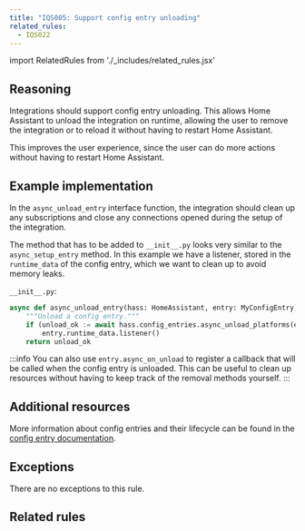 ```yaml
---
title: "IQS005: Support config entry unloading"
related_rules:
  - IQS022
---
```

import RelatedRules from './_includes/related_rules.jsx'

## Reasoning

Integrations should support config entry unloading.
This allows Home Assistant to unload the integration on runtime, allowing the user to remove the integration or to reload it without having to restart Home Assistant.

This improves the user experience, since the user can do more actions without having to restart Home Assistant.

## Example implementation

In the `async_unload_entry` interface function, the integration should clean up any subscriptions and close any connections opened during the setup of the integration.

The method that has to be added to `__init__.py` looks very similar to the `async_setup_entry` method.
In this example we have a listener, stored in the `runtime_data` of the config entry, which we want to clean up to avoid memory leaks.

`__init__.py`:
```python
async def async_unload_entry(hass: HomeAssistant, entry: MyConfigEntry) -> bool:
    """Unload a config entry."""
    if (unload_ok := await hass.config_entries.async_unload_platforms(entry, PLATFORMS))
        entry.runtime_data.listener()
    return unload_ok
```

:::info
You can also use `entry.async_on_unload` to register a callback that will be called when the config entry is unloaded.
This can be useful to clean up resources without having to keep track of the removal methods yourself.
:::

## Additional resources

More information about config entries and their lifecycle can be found in the [config entry documentation](../../../config_entries_index).

## Exceptions

There are no exceptions to this rule.

## Related rules

<RelatedRules relatedRules={frontMatter.related_rules}></RelatedRules>